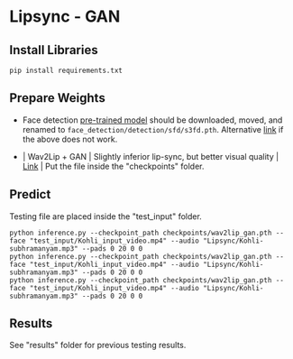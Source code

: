 # Lipsync - GAN

## Install Libraries
```
pip install requirements.txt
```

## Prepare Weights
- Face detection [pre-trained model](https://www.adrianbulat.com/downloads/python-fan/s3fd-619a316812.pth) should be downloaded, moved, and renamed to `face_detection/detection/sfd/s3fd.pth`. Alternative [link](https://iiitaphyd-my.sharepoint.com/:u:/g/personal/prajwal_k_research_iiit_ac_in/EZsy6qWuivtDnANIG73iHjIBjMSoojcIV0NULXV-yiuiIg?e=qTasa8) if the above does not work.

- | Wav2Lip + GAN  | Slightly inferior lip-sync, but better visual quality | [Link](https://iiitaphyd-my.sharepoint.com/:u:/g/personal/radrabha_m_research_iiit_ac_in/EdjI7bZlgApMqsVoEUUXpLsBxqXbn5z8VTmoxp55YNDcIA?e=n9ljGW) | Put the file inside the "checkpoints" folder.



## Predict
Testing file are placed inside the "test_input" folder.
```
python inference.py --checkpoint_path checkpoints/wav2lip_gan.pth --face "test_input/Kohli_input_video.mp4" --audio "Lipsync/Kohli-subhramanyam.mp3" --pads 0 20 0 0    
python inference.py --checkpoint_path checkpoints/wav2lip_gan.pth --face "test_input/Kohli_input_video.mp4" --audio "Lipsync/Kohli-subhramanyam.mp3" --pads 0 20 0 0
python inference.py --checkpoint_path checkpoints/wav2lip_gan.pth --face "test_input/Kohli_input_video.mp4" --audio "Lipsync/Kohli-subhramanyam.mp3" --pads 0 20 0 0
```

## Results
See "results" folder for previous testing results.
